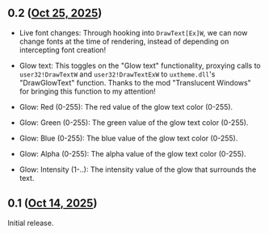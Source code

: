 ## 0.2 ([Oct 25, 2025](https://github.com/ramensoftware/windhawk-mods/blob/962cbdb6b5d7944f668aa12a44af0d45f68f4d38/mods/explorer-font-changer.wh.cpp))

- Live font changes:
Through hooking into `DrawText[Ex]W`, we can now change fonts at the time of rendering, instead of depending on intercepting font creation!

- Glow text:
This toggles on the "Glow text" functionality, proxying calls to `user32!DrawTextW` and `user32!DrawTextExW` to `uxtheme.dll`'s "DrawGlowText" function. Thanks to the mod "Translucent Windows" for bringing this function to my attention!

- Glow: Red (0-255):
The red value of the glow text color (0-255).

- Glow: Green (0-255):
The green value of the glow text color (0-255).

- Glow: Blue (0-255):
The blue value of the glow text color (0-255).

- Glow: Alpha (0-255):
The alpha value of the glow text color (0-255).

- Glow: Intensity (1-..):
The intensity value of the glow that surrounds the text.

## 0.1 ([Oct 14, 2025](https://github.com/ramensoftware/windhawk-mods/blob/1a36bc8c17174f3930c1999973759fb639e03320/mods/explorer-font-changer.wh.cpp))

Initial release.
